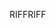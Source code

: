 <span data-ttu-id="43b61-101">RIFF</span><span class="sxs-lookup"><span data-stu-id="43b61-101">RIFF</span></span>